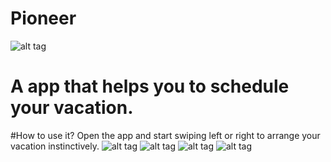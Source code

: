 # Pioneer
![alt tag](https://cloud.githubusercontent.com/assets/17296898/16355636/d1eee11a-3a71-11e6-8ed1-a875c65a88c1.png)
# A app that helps you to schedule your vacation.

#How to use it?
Open the app and start swiping left or right to arrange your vacation instinctively.
![alt tag](https://cloud.githubusercontent.com/assets/17296898/16355632/c79b160c-3a71-11e6-9cc2-44135597688d.png)
![alt tag](https://cloud.githubusercontent.com/assets/17296898/16355633/c9eaeaa4-3a71-11e6-80e9-13fd9bd0942d.png)
![alt tag](https://cloud.githubusercontent.com/assets/17296898/16355634/cf5cfb3a-3a71-11e6-97f3-7793b6ca3859.png)
![alt tag](https://cloud.githubusercontent.com/assets/17296898/16355679/faa48d0c-3a72-11e6-88fb-9de8925f9140.png)
